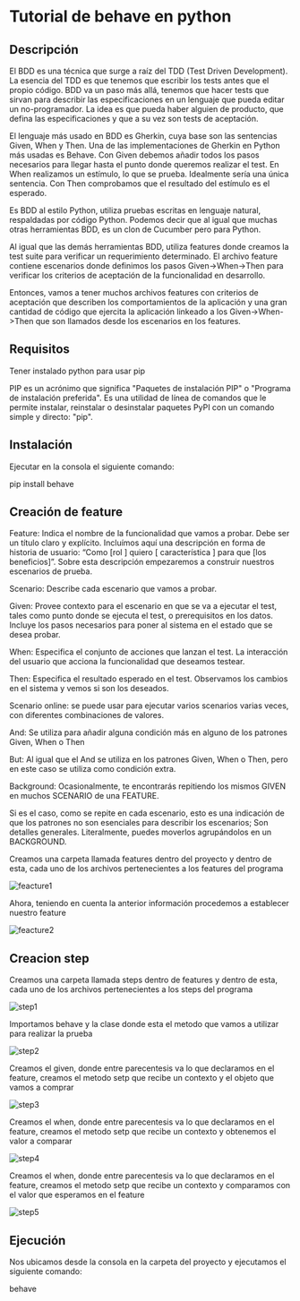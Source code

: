#  Tutorial de behave en python

## Descripción

El BDD es una técnica que surge a raíz del TDD (Test Driven Development). La esencia del TDD es que tenemos que escribir los tests antes que el propio código. BDD va un paso más allá, tenemos que hacer tests que sirvan para describir las especificaciones en un lenguaje que pueda editar un no-programador. La idea es que pueda haber alguien de producto, que defina las especificaciones y que a su vez son tests de aceptación.

El lenguaje más usado en BDD es Gherkin, cuya base son las sentencias Given, When y Then. Una de las implementaciones de Gherkin en Python más usadas es Behave. Con Given debemos añadir todos los pasos necesarios para llegar hasta el punto donde queremos realizar el test. En When realizamos un estímulo, lo que se prueba. Idealmente sería una única sentencia. Con Then comprobamos que el resultado del estímulo es el esperado.

Es BDD al estilo Python, utiliza pruebas escritas en lenguaje natural, respaldadas por código Python. Podemos decir que al igual que muchas otras herramientas BDD, es un clon de Cucumber pero para Python.

Al igual que las demás herramientas BDD, utiliza features donde creamos la test suite para verificar un requerimiento determinado. El archivo feature contiene escenarios donde definimos los pasos Given->When->Then para verificar los criterios de aceptación de la funcionalidad en desarrollo.

Entonces, vamos a tener muchos archivos features con criterios de aceptación que describen los comportamientos de la aplicación y una gran cantidad de código que ejercita la aplicación linkeado a los Given->When->Then que son llamados desde los escenarios en los features.

## Requisitos

Tener instalado python para usar pip

PIP es un acrónimo que significa "Paquetes de instalación PIP" o "Programa de instalación preferida". Es una utilidad de línea de comandos que le permite instalar, reinstalar o desinstalar paquetes PyPI con un comando simple y directo: "pip".

## Instalación 

Ejecutar en la consola el siguiente comando:

pip install behave

## Creación de feature

Feature: Indica el nombre de la funcionalidad que vamos a probar. Debe ser un título claro y explícito. Incluímos aquí una descripción en forma de historia de usuario: “Como [rol ] quiero [ característica ] para que [los beneficios]”. Sobre esta descripción empezaremos a construir nuestros escenarios de prueba.

Scenario: Describe cada escenario que vamos a probar.

Given: Provee contexto para el escenario en que se va a ejecutar el test, tales como punto donde se ejecuta el test, o prerequisitos en los datos. Incluye los pasos necesarios para poner al sistema en el estado que se desea probar.

When: Especifica el conjunto de acciones que lanzan el test. La interacción del usuario que acciona la funcionalidad que deseamos testear.

Then: Especifica el resultado esperado en el test. Observamos los cambios en el sistema y vemos si son los deseados.

Scenario online: se puede usar para ejecutar varios scenarios varias veces, con diferentes combinaciones de valores.

And: Se utiliza para añadir alguna condición más en alguno de los patrones Given, When o Then

But: Al igual que el And se utiliza en los patrones Given, When o Then, pero en este caso se utiliza como condición extra.

Background: Ocasionalmente, te encontrarás repitiendo los mismos GIVEN en muchos SCENARIO de una FEATURE.

Si es el caso, como se repite en cada escenario, esto es una indicación de que los patrones no son esenciales para describir los escenarios; Son detalles generales. Literalmente, puedes moverlos agrupándolos en un BACKGROUND.



Creamos una carpeta llamada features dentro del proyecto y dentro de esta, cada uno de los archivos pertenecientes a los features del programa

![feacture1](https://user-images.githubusercontent.com/54810355/102298389-09730100-3f1f-11eb-8a90-9b038e608bdd.PNG)

Ahora, teniendo en cuenta la anterior información procedemos a establecer nuestro feature

![feacture2](https://user-images.githubusercontent.com/54810355/102298817-d5e4a680-3f1f-11eb-9eca-264f88782347.PNG)

## Creacion step

Creamos una carpeta llamada steps dentro de features y dentro de esta, cada uno de los archivos pertenecientes a los steps del programa

![step1](https://user-images.githubusercontent.com/54810355/102300040-20ffb900-3f22-11eb-9e97-e6dcff2a7515.PNG)

Importamos behave y la clase donde esta el metodo que vamos a utilizar para realizar la prueba

![step2](https://user-images.githubusercontent.com/54810355/102300041-21984f80-3f22-11eb-9a5a-025fec9dfb29.PNG)

Creamos el given, donde entre parecentesis va lo que declaramos en el feature, creamos el metodo setp que recibe un contexto y el objeto que vamos a comprar 

![step3](https://user-images.githubusercontent.com/54810355/102300042-21984f80-3f22-11eb-9671-f299d26f60e0.PNG)

Creamos el when, donde entre parecentesis va lo que declaramos en el feature, creamos el metodo setp que recibe un contexto y obtenemos el valor a comparar

![step4](https://user-images.githubusercontent.com/54810355/102300044-2230e600-3f22-11eb-8206-88db9f1d66e0.PNG)

Creamos el when, donde entre parecentesis va lo que declaramos en el feature, creamos el metodo setp que recibe un contexto y comparamos con el valor que esperamos en el feature

![step5](https://user-images.githubusercontent.com/54810355/102300046-2230e600-3f22-11eb-9afb-44e1ecc958c2.PNG)

## Ejecución

Nos ubicamos desde la consola en la carpeta del proyecto y ejecutamos el siguiente comando:

behave

